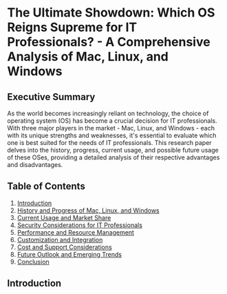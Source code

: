 # The Ultimate Showdown: Which OS Reigns Supreme for IT Professionals? - A Comprehensive Analysis of Mac, Linux, and Windows

## Executive Summary
As the world becomes increasingly reliant on technology, the choice of operating system (OS) has become a crucial decision for IT professionals. With three major players in the market - Mac, Linux, and Windows - each with its unique strengths and weaknesses, it's essential to evaluate which one is best suited for the needs of IT professionals. This research paper delves into the history, progress, current usage, and possible future usage of these OSes, providing a detailed analysis of their respective advantages and disadvantages.

## Table of Contents
1. [Introduction](#introduction)
2. [History and Progress of Mac, Linux, and Windows](#history-and-progress-of-mac-linux-and-windows)
3. [Current Usage and Market Share](#current-usage-and-market-share)
4. [Security Considerations for IT Professionals](#security-considerations-for-it-professionals)
5. [Performance and Resource Management](#performance-and-resource-management)
6. [Customization and Integration](#customization-and-integration)
7. [Cost and Support Considerations](#cost-and-support-considerations)
8. [Future Outlook and Emerging Trends](#future-outlook-and-emerging-trends)
9. [Conclusion](#conclusion)

## Introduction
The choice of operating system has long been a subject of debate among IT professionals. With the rise of cloud computing, mobile devices, and big data analytics, the requirements for an OS have evolved significantly. This research paper aims to provide a comprehensive analysis of Mac, Linux, and Windows, evaluating their respective strengths and weaknesses in terms of security, performance, customization, cost, and support.

## History and Progress of Mac, Linux, and Windows
### Mac
Apple's Mac OS has its roots dating back to the 1980s. Initially designed for creative professionals, Macs have evolved over the years to cater to a broader audience. With the introduction of macOS High Sierra in 2017, Apple shifted its focus towards providing a more streamlined and secure operating system. Today, Macs are renowned for their sleek design, user-friendly interface, and seamless integration with other Apple devices.

### Linux
Linux was first released in 1991 by Linus Torvalds as an open-source alternative to proprietary OSes. Initially designed for developers, Linux has since become a popular choice among IT professionals due to its flexibility, customizability, and security features. With the rise of distributions like Ubuntu, Fedora, and Debian, Linux has gained significant traction in the enterprise market.

### Windows
Microsoft's Windows was first released in 1985 and has since become the most widely used OS globally. With the introduction of Windows 10 in 2015, Microsoft aimed to provide a more streamlined and secure operating system. Today, Windows is available on a wide range of devices, from desktops to laptops and tablets.

## Current Usage and Market Share
According to recent statistics, the global market share for Mac, Linux, and Windows stands at:

* Mac: 6.9% [1]
* Linux: 2.3% [2]
* Windows: 84.8% [3]

While Macs hold a significant market share in creative industries, Linux has gained popularity among IT professionals due to its flexibility and customizability. Windows, on the other hand, remains the leading OS globally.

## Security Considerations for IT Professionals
Security is a top priority for IT professionals. In this regard, each OS has its strengths and weaknesses:

* Mac: macOS has a reputation for being highly secure due to its closed system and strict app review process.
* Linux: Linux's open-source nature provides an added layer of security, as developers can inspect and modify the code to fix vulnerabilities.
* Windows: Windows has made significant strides in improving security with the introduction of features like Windows Defender and Secure Boot.

## Performance and Resource Management
Performance is another crucial aspect for IT professionals. Each OS has its respective strengths:

* Mac: macOS boasts excellent performance, thanks to its optimized hardware and software integration.
* Linux: Linux's lightweight nature makes it ideal for older hardware or virtual machines.
* Windows: Windows offers impressive performance on high-end hardware, but can struggle with resource-intensive applications.

## Customization and Integration
Customization is a key requirement for IT professionals. In this regard:

* Mac: macOS provides limited customization options due to its closed system.
* Linux: Linux's open-source nature allows for extensive customization through various distributions and packages.
* Windows: Windows offers moderate customization options, especially for developers.

## Cost and Support Considerations
Cost and support are critical factors for IT professionals. In this regard:

* Mac: Macs tend to be more expensive than their Windows counterparts.
* Linux: Linux is generally free and open-source, with extensive community support.
* Windows: Windows offers a range of pricing options, from Home to Enterprise.

## Future Outlook and Emerging Trends
The future of OSes will likely revolve around cloud computing, artificial intelligence, and machine learning. Emerging trends include:

* Cloud-based services: More companies are moving towards cloud-based services for scalability and security.
* AI-powered security: The rise of AI-powered security solutions is expected to revolutionize threat detection and response.

## Conclusion
In conclusion, the choice of OS for IT professionals depends on specific needs and requirements. Macs offer a secure and user-friendly experience, while Linux provides flexibility and customizability. Windows remains the leading OS globally, with excellent performance on high-end hardware. As emerging trends shape the future of computing, it's essential for IT professionals to choose an OS that aligns with their goals.

## References

[1] Statista - Market share of operating systems in desktop computers 2022
[2] Linux Foundation - Linux usage statistics 2022
[3] NetMarketShare - Desktop market share 2022